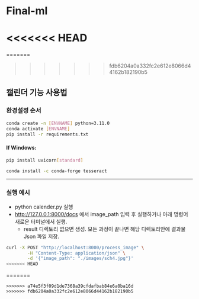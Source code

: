 # Final-ml

<<<<<<< HEAD
=======
=======
>>>>>>> fdb6204a0a332fc2e612e8066d44162b182190b5
## 캘린더 기능 사용법

### 환경설정 순서
```bash
conda create -n [ENVNAME] python=3.11.0
conda activate [ENVNAME]
pip install -r requirements.txt
```


#### If Windows:
```bash
pip install uvicorn[standard]
```
```bash
conda install -c conda-forge tesseract
```

---
### 실행 예시
- python calender.py 실행
- http://127.0.0.1:8000/docs 에서 image_path 입력 후 실행하거나 아래 명령어 새로운 터미널에서 실행.
    - result 디렉토리 없으면 생성. 모든 과정이 끝나면 해당 디렉토리안에 결과물 Json 파일 저장.
```bash
curl -X POST "http://localhost:8000/process_image" \
        -H "Content-Type: application/json" \
        -d '{"image_path": "./images/sch4.jpg"}'
<<<<<<< HEAD
```
=======
```
>>>>>>> a74e5f3f09d1de7368a39cfdafbab84e6a0ba16d
>>>>>>> fdb6204a0a332fc2e612e8066d44162b182190b5
